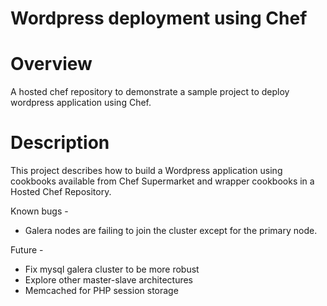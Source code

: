 # Wordpress deployment using Chef

Overview
========

A hosted chef repository to demonstrate a sample project to deploy wordpress application using Chef.

Description
===========

This project describes how to build a Wordpress application using cookbooks available from Chef Supermarket and wrapper cookbooks in a Hosted Chef Repository.

Known bugs - 
 - Galera nodes are failing to join the cluster except for the primary node.

Future - 
 - Fix mysql galera cluster to be more robust 
 - Explore other master-slave architectures
 - Memcached for PHP session storage 

 